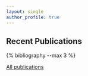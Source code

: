 ```yaml
---
layout: single
author_profile: true
---
```


## Recent Publications

{% bibliography --max 3 %}

[All publications](/papers/)

